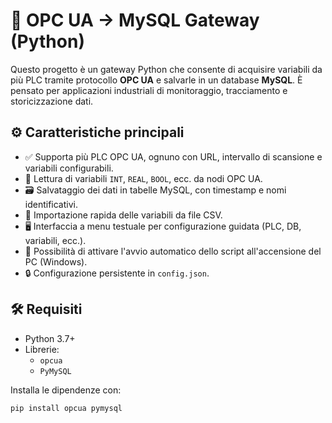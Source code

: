 # 🔗 OPC UA → MySQL Gateway (Python)

Questo progetto è un gateway Python che consente di acquisire variabili da più PLC tramite protocollo **OPC UA** e salvarle in un database **MySQL**. È pensato per applicazioni industriali di monitoraggio, tracciamento e storicizzazione dati.

## ⚙️ Caratteristiche principali

- ✅ Supporta più PLC OPC UA, ognuno con URL, intervallo di scansione e variabili configurabili.
- 🧠 Lettura di variabili `INT`, `REAL`, `BOOL`, ecc. da nodi OPC UA.
- 🗃️ Salvataggio dei dati in tabelle MySQL, con timestamp e nomi identificativi.
- 📄 Importazione rapida delle variabili da file CSV.
- 🖥️ Interfaccia a menu testuale per configurazione guidata (PLC, DB, variabili, ecc.).
- 🔁 Possibilità di attivare l'avvio automatico dello script all'accensione del PC (Windows).
- 🔒 Configurazione persistente in `config.json`.

## 🛠️ Requisiti

- Python 3.7+
- Librerie:
  - `opcua`
  - `PyMySQL`

Installa le dipendenze con:

```bash
pip install opcua pymysql
